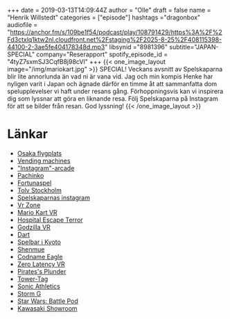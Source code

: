 +++
date = 2019-03-13T14:09:44Z
author = "Olle"
draft = false
name = "Henrik Willstedt"
categories = ["episode"]
hashtags ="dragonbox"
audiofile = "https://anchor.fm/s/109be1f54/podcast/play/108791429/https%3A%2F%2Fd3ctxlq1ktw2nl.cloudfront.net%2Fstaging%2F2025-8-25%2F408115398-44100-2-3ae5fe404178348d.mp3"
libsynid ="8981396"
subtitle="JAPAN-SPECIAL"
company="Reserapport"
spotify_episode_id = "4tyZ7sxmSJ3CqfB8j98cVl"
+++ 
{{< one_image_layout image="/img/mariokart.jpg" >}}
SPECIAL! Veckans avsnitt av Spelskaparna blir lite annorlunda än vad ni är vana vid. Jag och min kompis Henke har nyligen varit i Japan och ägnade därför en timme åt att sammanfatta dom spelupplevelser vi haft under resans gång. Förhoppningsvis kan vi inspirera dig som lyssnar att göra en liknande resa. Följ Spelskaparna på Instagram för att se bilder från resan. God lyssning!
{{< /one_image_layout >}}

# Länkar
* [Osaka flygplats](https://www.instagram.com/p/Bu8LsTSljc6/)
* [Vending machines](https://www.instagram.com/p/Bu8LsTSljc6/)
* ["Instagram"-arcade](https://www.instagram.com/p/Bu8LsTSljc6/)
* [Pachinko](https://www.youtube.com/watch?v=-tBy2jemw4s)
* [Fortunaspel](https://sv.wikipedia.org/wiki/Fortunaspel)
* [Tolv Stockholm](https://tolvstockholm.se/)
* [Spelskaparnas instagram](https://www.instagram.com/spelskaparna/?hl=en)
* [Vr Zone](https://vrzone-pic.com/shinjuku/en/activity/mariocart.html)
* [Mario Kart VR](https://www.instagram.com/p/BuGNKE_l5pE/)
* [Hospital Escape Terror](https://vrzone-pic.com/shinjuku/en/activity/omega.html)
* [Godzilla VR](https://vrzone-pic.com/shinjuku/en/activity/godzilla.html)
* [Dart](https://www.instagram.com/p/Bu8LsTSljc6/)
* [Spelbar i Kyoto](https://www.instagram.com/p/Bt7iUFVlRnC/)
* [Shenmue](https://www.youtube.com/watch?v=fdcp4_oNREY)
* [Codname Eagle](https://en.wikipedia.org/wiki/Codename_Eagle)
* [Zero Latency VR](http://tokyo-joypolis.com/language/english/attraction/1st/zerolatency/index.html)
* [Pirates's Plunder](http://tokyo-joypolis.com/language/english/attraction/1st/pirates.html)
* [Tower-Tag](http://tokyo-joypolis.com/language/english/attraction/2nd/towertag.html)
* [Sonic Athletics](http://tokyo-joypolis.com/language/english/attraction/2nd/athletics.html)
* [Storm G](http://tokyo-joypolis.com/language/english/attraction/2nd/stormg.html)
* [Star Wars: Battle Pod](https://www.youtube.com/watch?v=IFhe69Gqp3o)
* [Kawasaki Showroom](https://www.instagram.com/p/BuNbavXo4cq/)
